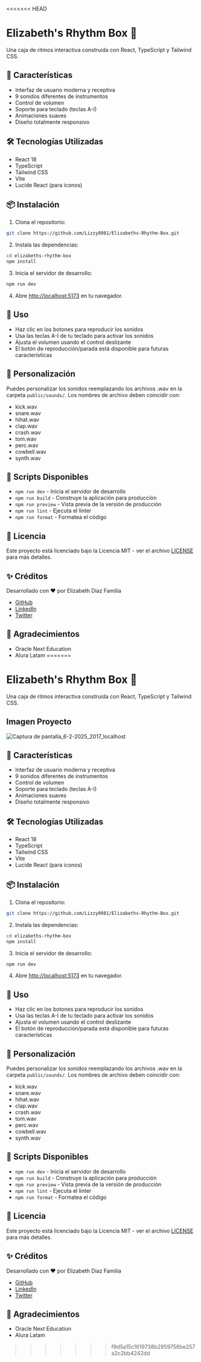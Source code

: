 <<<<<<< HEAD
# Elizabeth's Rhythm Box 🎵

Una caja de ritmos interactiva construida con React, TypeScript y Tailwind CSS.

## 🚀 Características

- Interfaz de usuario moderna y receptiva
- 9 sonidos diferentes de instrumentos
- Control de volumen
- Soporte para teclado (teclas A-I)
- Animaciones suaves
- Diseño totalmente responsivo

## 🛠️ Tecnologías Utilizadas

- React 18
- TypeScript
- Tailwind CSS
- Vite
- Lucide React (para iconos)

## 📦 Instalación

1. Clona el repositorio:
```bash
git clone https://github.com/Lizzy0981/Elizabeths-Rhythm-Box.git
```

2. Instala las dependencias:
```bash
cd elizabeths-rhythm-box
npm install
```

3. Inicia el servidor de desarrollo:
```bash
npm run dev
```

4. Abre [http://localhost:5173](http://localhost:5173) en tu navegador.

## 🎹 Uso

- Haz clic en los botones para reproducir los sonidos
- Usa las teclas A-I de tu teclado para activar los sonidos
- Ajusta el volumen usando el control deslizante
- El botón de reproducción/parada está disponible para futuras características

## 🎨 Personalización

Puedes personalizar los sonidos reemplazando los archivos .wav en la carpeta `public/sounds/`. Los nombres de archivo deben coincidir con:

- kick.wav
- snare.wav
- hihat.wav
- clap.wav
- crash.wav
- tom.wav
- perc.wav
- cowbell.wav
- synth.wav

## 📝 Scripts Disponibles

- `npm run dev` - Inicia el servidor de desarrollo
- `npm run build` - Construye la aplicación para producción
- `npm run preview` - Vista previa de la versión de producción
- `npm run lint` - Ejecuta el linter
- `npm run format` - Formatea el código

## 📄 Licencia

Este proyecto está licenciado bajo la Licencia MIT - ver el archivo [LICENSE](LICENSE) para más detalles.

## ✨ Créditos

Desarrollado con ❤️ por Elizabeth Diaz Familia
- [GitHub](https://github.com/Lizzy0981)
- [LinkedIn](https://linkedin.com/in/eli-familia/)
- [Twitter](https://twitter.com/Lizzyfamilia)
  
## 🙏 Agradecimientos

- Oracle Next Education
- Alura Latam
=======
# Elizabeth's Rhythm Box 🎵

Una caja de ritmos interactiva construida con React, TypeScript y Tailwind CSS.

## Imagen Proyecto

![Captura de pantalla_6-2-2025_2017_localhost](https://github.com/user-attachments/assets/25266047-9e9c-486c-b769-39c4cc174ce5)


## 🚀 Características

- Interfaz de usuario moderna y receptiva
- 9 sonidos diferentes de instrumentos
- Control de volumen
- Soporte para teclado (teclas A-I)
- Animaciones suaves
- Diseño totalmente responsivo

## 🛠️ Tecnologías Utilizadas

- React 18
- TypeScript
- Tailwind CSS
- Vite
- Lucide React (para iconos)

## 📦 Instalación

1. Clona el repositorio:
```bash
git clone https://github.com/Lizzy0981/Elizabeths-Rhythm-Box.git
```

2. Instala las dependencias:
```bash
cd elizabeths-rhythm-box
npm install
```

3. Inicia el servidor de desarrollo:
```bash
npm run dev
```

4. Abre [http://localhost:5173](http://localhost:5173) en tu navegador.

## 🎹 Uso

- Haz clic en los botones para reproducir los sonidos
- Usa las teclas A-I de tu teclado para activar los sonidos
- Ajusta el volumen usando el control deslizante
- El botón de reproducción/parada está disponible para futuras características

## 🎨 Personalización

Puedes personalizar los sonidos reemplazando los archivos .wav en la carpeta `public/sounds/`. Los nombres de archivo deben coincidir con:

- kick.wav
- snare.wav
- hihat.wav
- clap.wav
- crash.wav
- tom.wav
- perc.wav
- cowbell.wav
- synth.wav

## 📝 Scripts Disponibles

- `npm run dev` - Inicia el servidor de desarrollo
- `npm run build` - Construye la aplicación para producción
- `npm run preview` - Vista previa de la versión de producción
- `npm run lint` - Ejecuta el linter
- `npm run format` - Formatea el código

## 📄 Licencia

Este proyecto está licenciado bajo la Licencia MIT - ver el archivo [LICENSE](LICENSE) para más detalles.

## ✨ Créditos

Desarrollado con ❤️ por Elizabeth Diaz Familia
- [GitHub](https://github.com/Lizzy0981)
- [LinkedIn](https://linkedin.com/in/eli-familia/)
- [Twitter](https://twitter.com/Lizzyfamilia)
  
## 🙏 Agradecimientos

- Oracle Next Education
- Alura Latam
>>>>>>> f9d5a15c1619738b2959756be257a2c2bb4242dd
